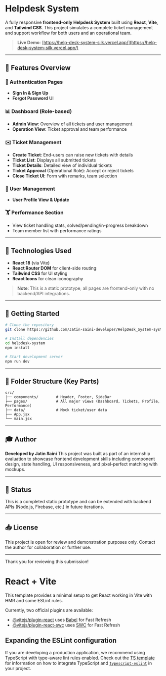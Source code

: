 # Helpdesk System

A fully responsive **frontend-only Helpdesk System** built using **React**, **Vite**, and **Tailwind CSS**. This project simulates a complete ticket management and support workflow for both users and an operational team.

> **Live Demo**: [https://help-desk-system-silk.vercel.app/](https://help-desk-system-silk.vercel.app/)

---

## 🚀 Features Overview

### 🔐 Authentication Pages

* **Sign In & Sign Up**
* **Forgot Password** UI

### 📊 Dashboard (Role-based)

* **Admin View**: Overview of all tickets and user management
* **Operation View**: Ticket approval and team performance

### ✉️ Ticket Management

* **Create Ticket**: End-users can raise new tickets with details
* **Ticket List**: Displays all submitted tickets
* **Ticket Details**: Detailed view of individual tickets
* **Ticket Approval** (Operational Role): Accept or reject tickets
* **Close Ticket UI**: Form with remarks, team selection

### 👥 User Management

* **User Profile View & Update**

### 🏋️ Performance Section

* View ticket handling stats, solved/pending/in-progress breakdown
* Team member list with performance ratings

---

## 🚀 Technologies Used

* **React 18** (via Vite)
* **React Router DOM** for client-side routing
* **Tailwind CSS** for UI styling
* **React Icons** for clean iconography

> **Note**: This is a static prototype; all pages are frontend-only with no backend/API integrations.

---

## 🔧 Getting Started

```bash
# Clone the repository
git clone https://github.com/Jatin-saini-developer/HelpDesk_System-system.git

# Install dependencies
cd helpdesk-system
npm install

# Start development server
npm run dev
```

---

## 📄 Folder Structure (Key Parts)

```
src/
├── components/        # Header, Footer, SideBar
├── pages/             # All major views (Dashboard, Tickets, Profile, Performance)
├── data/              # Mock ticket/user data 
├── App.jsx
└── main.jsx
```

---

## 🎓 Author

**Developed by Jatin Saini**
This project was built as part of an internship evaluation to showcase frontend development skills including component design, state handling, UI responsiveness, and pixel-perfect matching with mockups.

---

## 📅 Status

This is a completed static prototype and can be extended with backend APIs (Node.js, Firebase, etc.) in future iterations.

---

## 📥 License

This project is open for review and demonstration purposes only. Contact the author for collaboration or further use.

---

Thank you for reviewing this submission!
















# React + Vite

This template provides a minimal setup to get React working in Vite with HMR and some ESLint rules.

Currently, two official plugins are available:

- [@vitejs/plugin-react](https://github.com/vitejs/vite-plugin-react/blob/main/packages/plugin-react) uses [Babel](https://babeljs.io/) for Fast Refresh
- [@vitejs/plugin-react-swc](https://github.com/vitejs/vite-plugin-react/blob/main/packages/plugin-react-swc) uses [SWC](https://swc.rs/) for Fast Refresh

## Expanding the ESLint configuration

If you are developing a production application, we recommend using TypeScript with type-aware lint rules enabled. Check out the [TS template](https://github.com/vitejs/vite/tree/main/packages/create-vite/template-react-ts) for information on how to integrate TypeScript and [`typescript-eslint`](https://typescript-eslint.io) in your project.
